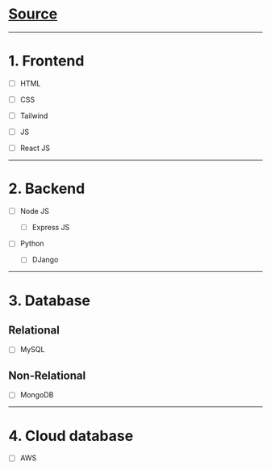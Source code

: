 # [Source](https://drive.google.com/file/d/1hH80gU80FCzz82AKMypFzWzqKaojEaTM/view?usp=drivesdk)

---

# 1. Frontend

- [ ] HTML

- [ ] CSS

- [ ] Tailwind

- [ ] JS

- [ ] React JS

---

# 2. Backend

- [ ] Node JS
    - [ ] Express JS

- [ ] Python

    - [ ] DJango
    
---

# 3. Database

## Relational

- [ ] MySQL

## Non-Relational

- [ ] MongoDB

---

# 4. Cloud database

- [ ] AWS

